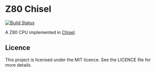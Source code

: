 # Z80 Chisel

[![Build Status](https://travis-ci.com/nullobject/z80-chisel.svg?branch=master)](https://travis-ci.com/nullobject/z80-chisel)

A Z80 CPU implemented in [Chisel](https://www.chisel-lang.org/).

## Licence

This project is licensed under the MIT licence. See the LICENCE file for more details.

